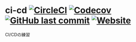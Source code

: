 # ci-cd [![CircleCI](https://img.shields.io/circleci/build/github/anoriqq/ci-cd?style=flat-square)](https://circleci.com/gh/anoriqq/ci-cd) [![Codecov](https://img.shields.io/codecov/c/github/anoriqq/ci-cd?style=flat-square)](https://codecov.io/gh/anoriqq/ci-cd) [![GitHub last commit](https://img.shields.io/github/last-commit/anoriqq/ci-cd?style=flat-square)](https://github.com/anoriqq/ci-cd/commits) [![Website](https://img.shields.io/website?down_color=red&down_message=down&style=flat-square&up_color=brightgreen&up_message=up&url=https%3A%2F%2Fp.anoriqq.com)](https://p.anoriqq.com)

CI/CDの練習
